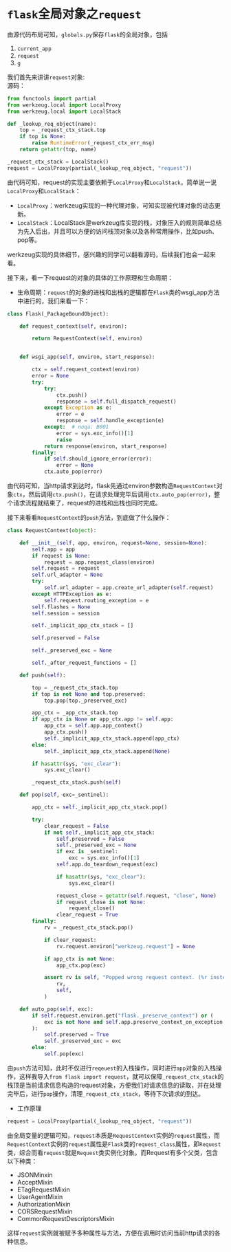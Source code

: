 # `flask`全局对象之`request`

由源代码布局可知，`globals.py`保存`flask`的全局对象，包括  
1. `current_app`  
2. `request`  
3. `g`   

我们首先来讲讲`request`对象:  
源码：

```python
from functools import partial
from werkzeug.local import LocalProxy
from werkzeug.local import LocalStack

def _lookup_req_object(name):
    top = _request_ctx_stack.top
    if top is None:
        raise RuntimeError(_request_ctx_err_msg)
    return getattr(top, name)

_request_ctx_stack = LocalStack()
request = LocalProxy(partial(_lookup_req_object, "request"))
```

由代码可知，request的实现主要依赖于`LocalProxy`和`LocalStack`，简单说一说`LocalProxy`和`LocalStack`：
* `LocalProxy`：werkzeug实现的一种代理对象，可知实现被代理对象的动态更新。
* `LocalStack`：LocalStack是werkzeug库实现的栈，对象压入的规则简单总结为先入后出，并且可以方便的访问栈顶对象以及各种常用操作，比如push、pop等。

werkzeug实现的具体细节，感兴趣的同学可以翻看源码，后续我们也会一起来看。  

接下来，看一下request的对象的具体的工作原理和生命周期：
* 生命周期：`request`的对象的进栈和出栈的逻辑都在`Flask`类的wsgi_app方法中进行的，我们来看一下：

```python
class Flask(_PackageBoundObject):

    def request_context(self, environ):

        return RequestContext(self, environ)


    def wsgi_app(self, environ, start_response):

        ctx = self.request_context(environ)
        error = None
        try:
            try:
                ctx.push()
                response = self.full_dispatch_request()
            except Exception as e:
                error = e
                response = self.handle_exception(e)
            except:  # noqa: B001
                error = sys.exc_info()[1]
                raise
            return response(environ, start_response)
        finally:
            if self.should_ignore_error(error):
                error = None
            ctx.auto_pop(error)
```
由代码可知，当http请求到达时，flask先通过environ参数构造`RequestContext`对象`ctx`，然后调用`ctx.push()`，在请求处理完毕后调用`ctx.auto_pop(error)`，整个请求流程就结束了，request的进栈和出栈也同时完成。

接下来看看`RequestContext`的`push`方法，到底做了什么操作：
```python
class RequestContext(object):

    def __init__(self, app, environ, request=None, session=None):
        self.app = app
        if request is None:
            request = app.request_class(environ)
        self.request = request
        self.url_adapter = None
        try:
            self.url_adapter = app.create_url_adapter(self.request)
        except HTTPException as e:
            self.request.routing_exception = e
        self.flashes = None
        self.session = session

        self._implicit_app_ctx_stack = []

        self.preserved = False

        self._preserved_exc = None

        self._after_request_functions = []

    def push(self):

        top = _request_ctx_stack.top
        if top is not None and top.preserved:
            top.pop(top._preserved_exc)

        app_ctx = _app_ctx_stack.top
        if app_ctx is None or app_ctx.app != self.app:
            app_ctx = self.app.app_context()
            app_ctx.push()
            self._implicit_app_ctx_stack.append(app_ctx)
        else:
            self._implicit_app_ctx_stack.append(None)

        if hasattr(sys, "exc_clear"):
            sys.exc_clear()

        _request_ctx_stack.push(self)

    def pop(self, exc=_sentinel):

        app_ctx = self._implicit_app_ctx_stack.pop()

        try:
            clear_request = False
            if not self._implicit_app_ctx_stack:
                self.preserved = False
                self._preserved_exc = None
                if exc is _sentinel:
                    exc = sys.exc_info()[1]
                self.app.do_teardown_request(exc)

                if hasattr(sys, "exc_clear"):
                    sys.exc_clear()

                request_close = getattr(self.request, "close", None)
                if request_close is not None:
                    request_close()
                clear_request = True
        finally:
            rv = _request_ctx_stack.pop()

            if clear_request:
                rv.request.environ["werkzeug.request"] = None

            if app_ctx is not None:
                app_ctx.pop(exc)

            assert rv is self, "Popped wrong request context. (%r instead of %r)" % (
                rv,
                self,
            )

    def auto_pop(self, exc):
        if self.request.environ.get("flask._preserve_context") or (
            exc is not None and self.app.preserve_context_on_exception
        ):
            self.preserved = True
            self._preserved_exc = exc
        else:
            self.pop(exc)
```
由`push`方法可知，此时不仅进行`reqeuest`的入栈操作，同时进行`app`对象的入栈操作，这样我导入`from flask import request`，就可以保障`_request_ctx_stack`的栈顶是当前请求信息构造的request对象，方便我们对请求信息的读取，并在处理完毕后，进行`pop`操作，清理`_request_ctx_stack`，等待下次请求的到达。  


* 工作原理  

```python
request = LocalProxy(partial(_lookup_req_object, "request"))  
```

由全局变量的逻辑可知，`request`本质是`RequestContext`实例的`request`属性，而`RequestContext`实例的`request`属性是`Flask`类的`request_class`属性，即`Request`类，综合而看`request`就是`Request`类实例化对象。而Request有多个父类，包含以下种类：  
* JSONMinxin  
* AcceptMixin
* ETagRequestMixin
* UserAgentMixin
* AuthorizationMixin
* CORSRequestMixin
* CommonRequestDescriptorsMixin

这样`request`实例就被赋予多种属性与方法，方便在调用时访问当前http请求的各种信息。

